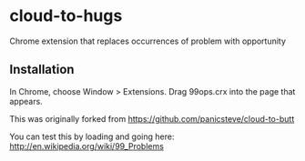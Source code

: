 cloud-to-hugs
=============

Chrome extension that replaces occurrences of problem with opportunity

Installation
------------

In Chrome, choose Window > Extensions.  Drag 99ops.crx into the page that appears.

This was originally forked from https://github.com/panicsteve/cloud-to-butt

You can test this by loading and going here:  http://en.wikipedia.org/wiki/99_Problems
